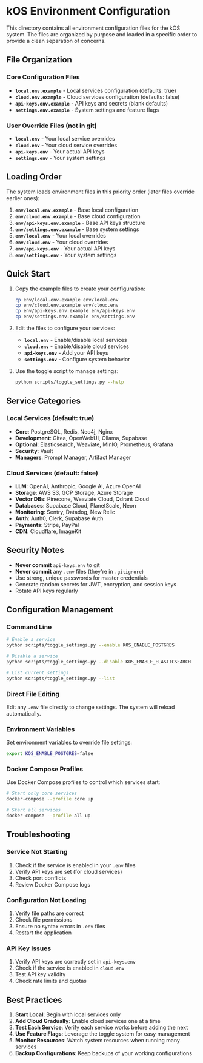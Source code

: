# kOS Environment Configuration

This directory contains all environment configuration files for the kOS system. The files are organized by purpose and loaded in a specific order to provide a clean separation of concerns.

## File Organization

### Core Configuration Files
- **`local.env.example`** - Local services configuration (defaults: true)
- **`cloud.env.example`** - Cloud services configuration (defaults: false)
- **`api-keys.env.example`** - API keys and secrets (blank defaults)
- **`settings.env.example`** - System settings and feature flags

### User Override Files (not in git)
- **`local.env`** - Your local service overrides
- **`cloud.env`** - Your cloud service overrides
- **`api-keys.env`** - Your actual API keys
- **`settings.env`** - Your system settings

## Loading Order

The system loads environment files in this priority order (later files override earlier ones):

1. **`env/local.env.example`** - Base local configuration
2. **`env/cloud.env.example`** - Base cloud configuration
3. **`env/api-keys.env.example`** - Base API keys structure
4. **`env/settings.env.example`** - Base system settings
5. **`env/local.env`** - Your local overrides
6. **`env/cloud.env`** - Your cloud overrides
7. **`env/api-keys.env`** - Your actual API keys
8. **`env/settings.env`** - Your system settings

## Quick Start

1. Copy the example files to create your configuration:
   ```bash
   cp env/local.env.example env/local.env
   cp env/cloud.env.example env/cloud.env
   cp env/api-keys.env.example env/api-keys.env
   cp env/settings.env.example env/settings.env
   ```

2. Edit the files to configure your services:
   - **`local.env`** - Enable/disable local services
   - **`cloud.env`** - Enable/disable cloud services
   - **`api-keys.env`** - Add your API keys
   - **`settings.env`** - Configure system behavior

3. Use the toggle script to manage settings:
   ```bash
   python scripts/toggle_settings.py --help
   ```

## Service Categories

### Local Services (default: true)
- **Core**: PostgreSQL, Redis, Neo4j, Nginx
- **Development**: Gitea, OpenWebUI, Ollama, Supabase
- **Optional**: Elasticsearch, Weaviate, MinIO, Prometheus, Grafana
- **Security**: Vault
- **Managers**: Prompt Manager, Artifact Manager

### Cloud Services (default: false)
- **LLM**: OpenAI, Anthropic, Google AI, Azure OpenAI
- **Storage**: AWS S3, GCP Storage, Azure Storage
- **Vector DBs**: Pinecone, Weaviate Cloud, Qdrant Cloud
- **Databases**: Supabase Cloud, PlanetScale, Neon
- **Monitoring**: Sentry, Datadog, New Relic
- **Auth**: Auth0, Clerk, Supabase Auth
- **Payments**: Stripe, PayPal
- **CDN**: Cloudflare, ImageKit

## Security Notes

- **Never commit** `api-keys.env` to git
- **Never commit** any `.env` files (they're in `.gitignore`)
- Use strong, unique passwords for master credentials
- Generate random secrets for JWT, encryption, and session keys
- Rotate API keys regularly

## Configuration Management

### Command Line
```bash
# Enable a service
python scripts/toggle_settings.py --enable KOS_ENABLE_POSTGRES

# Disable a service
python scripts/toggle_settings.py --disable KOS_ENABLE_ELASTICSEARCH

# List current settings
python scripts/toggle_settings.py --list
```

### Direct File Editing
Edit any `.env` file directly to change settings. The system will reload automatically.

### Environment Variables
Set environment variables to override file settings:
```bash
export KOS_ENABLE_POSTGRES=false
```

### Docker Compose Profiles
Use Docker Compose profiles to control which services start:
```bash
# Start only core services
docker-compose --profile core up

# Start all services
docker-compose --profile all up
```

## Troubleshooting

### Service Not Starting
1. Check if the service is enabled in your `.env` files
2. Verify API keys are set (for cloud services)
3. Check port conflicts
4. Review Docker Compose logs

### Configuration Not Loading
1. Verify file paths are correct
2. Check file permissions
3. Ensure no syntax errors in `.env` files
4. Restart the application

### API Key Issues
1. Verify API keys are correctly set in `api-keys.env`
2. Check if the service is enabled in `cloud.env`
3. Test API key validity
4. Check rate limits and quotas

## Best Practices

1. **Start Local**: Begin with local services only
2. **Add Cloud Gradually**: Enable cloud services one at a time
3. **Test Each Service**: Verify each service works before adding the next
4. **Use Feature Flags**: Leverage the toggle system for easy management
5. **Monitor Resources**: Watch system resources when running many services
6. **Backup Configurations**: Keep backups of your working configurations 